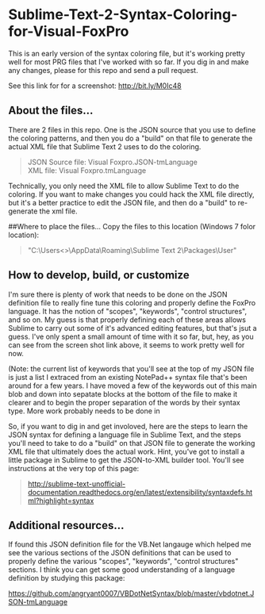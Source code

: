 Sublime-Text-2-Syntax-Coloring-for-Visual-FoxPro
================================================

This is an early version of the syntax coloring file, but it's working pretty well for most PRG files that I've worked with so far. If you dig in and make any changes, please for this repo and send a pull request.  

See this link for for a screenshot: http://bit.ly/M0Ic48


## About the files...
There are 2 files in this repo. One is the JSON source that you use to define the coloring patterns, and then you do a "build" on that file to generate the actual XML file that Sublime Text 2 uses to do the coloring.

>JSON Source file: Visual Foxpro.JSON-tmLanguage  
 XML file: Visual Foxpro.tmLanguage  

Technically, you only need the XML file to allow Sublime Text to do the coloring. If you want to make changes you could hack the XML file directly, but it's a better practice to edit the JSON file, and then do a "build" to re-generate the xml file.

##Where to place the files...
Copy the files to this location (Windows 7 folor location):  
>"C:\Users\<<UserName>>\AppData\Roaming\Sublime Text 2\Packages\User\"

## How to develop, build, or customize
I'm sure there is plenty of work that needs to be done on the JSON definition file to really fine tune this coloring and properly define the FoxPro language. It has the notion of "scopes", "keywords", "control structures", and so on. My guess is that properly defining each of these areas allows Sublime to carry out some of it's advanced editing features, but that's jsut a guess. I've only spent a small amount of time with it so far, but, hey, as you can see from the screen shot link above, it seems to work pretty well for now.

(Note: the current list of keywords that you'll see at the top of my JSON file is just a list I extraced from an existing NotePad++ syntax file that's been around for a few years. I have moved a few of the keywords out of this main blob and down into sepatate blocks at the bottom of the file to make it clearer and to begin the proper separation of the words by their syntax type. More work probably needs to be done in

So, if you want to dig in and get involoved, here are the steps to learn the JSON syntax for defining a language file in Sublime Text, and the steps you'll need to take to do a "build" on that JSON file to generate the working XML file that ultimately does the actual work. Hint, you've got to install a little package in Sublime to get the JSON-to-XML builder tool. You'll see instructions at the very top of this page:  
>http://sublime-text-unofficial-documentation.readthedocs.org/en/latest/extensibility/syntaxdefs.html?highlight=syntax

## Additional resources...
If found this JSON definition file for the VB.Net langauge which helped me see the various sections of the JSON definitions that can be used to properly define the various "scopes", "keywords", "control structures" sections. I think you can get some good understanding of a language definition by studying this package:

https://github.com/angryant0007/VBDotNetSyntax/blob/master/vbdotnet.JSON-tmLanguage


